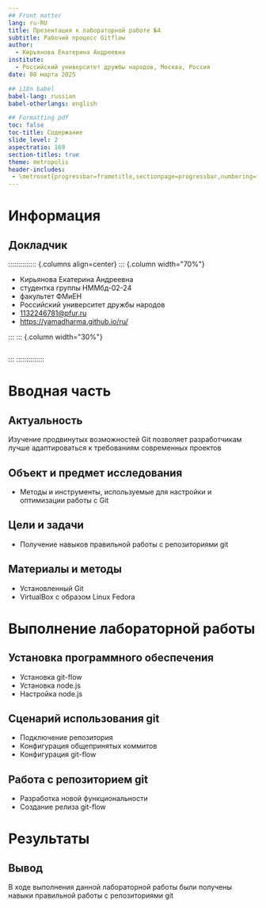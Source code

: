 ```yaml
---
## Front matter
lang: ru-RU
title: Презентация к лабораторной работе №4
subtitle: Рабочий процесс Gitflow
author:
  - Кирьянова Екатерина Андреевна
institute:
  - Российский университет дружбы народов, Москва, Россия
date: 08 марта 2025

## i18n babel
babel-lang: russian
babel-otherlangs: english

## Formatting pdf
toc: false
toc-title: Содержание
slide_level: 2
aspectratio: 169
section-titles: true
theme: metropolis
header-includes:
 - \metroset{progressbar=frametitle,sectionpage=progressbar,numbering=fraction}
---
```


# Информация

## Докладчик

:::::::::::::: {.columns align=center}
::: {.column width="70%"}

  * Кирьянова Екатерина Андреевна
  * студентка группы НММбд-02-24
  * факультет ФМиЕН
  * Российский университет дружбы народов
  * [1132246781@pfur.ru](mailto:1132246781@pfur.ru)
  * <https://yamadharma.github.io/ru/>

:::
::: {.column width="30%"}

![]()

:::
::::::::::::::

# Вводная часть

## Актуальность

Изучение продвинутых возможностей Git позволяет разработчикам лучше адаптироваться к требованиям современных проектов 

## Объект и предмет исследования

- Методы и инструменты, используемые для настройки и оптимизации работы с Git

## Цели и задачи

- Получение навыков правильной работы с репозиториями git 

## Материалы и методы

- Установленный Git
- VirtualBox с образом Linux Fedora 

# Выполнение лабораторной работы 

## Установка программного обеспечения

- Установка git-flow
- Установка node.js
- Настройка node.js

## Cценарий использования git

- Подключение репозитория
- Конфигурация общепринятых коммитов
- Конфигурация git-flow

## Работа с репозиторием git

- Разработка новой функциональности
- Создание релиза git-flow

# Результаты 

## Вывод 

В ходе выполнения данной лабораторной работы были получены навыки правильной работы с репозиториями git
